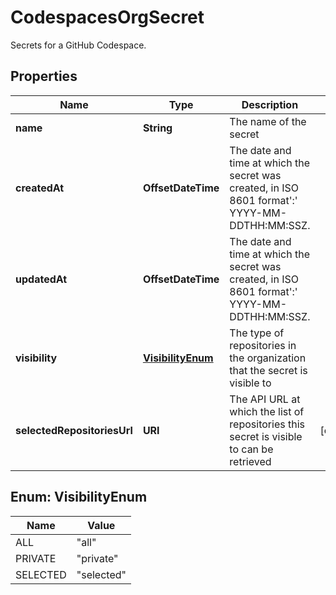 

# CodespacesOrgSecret

Secrets for a GitHub Codespace.

## Properties

| Name | Type | Description | Notes |
|------------ | ------------- | ------------- | -------------|
|**name** | **String** | The name of the secret |  |
|**createdAt** | **OffsetDateTime** | The date and time at which the secret was created, in ISO 8601 format&#39;:&#39; YYYY-MM-DDTHH:MM:SSZ. |  |
|**updatedAt** | **OffsetDateTime** | The date and time at which the secret was created, in ISO 8601 format&#39;:&#39; YYYY-MM-DDTHH:MM:SSZ. |  |
|**visibility** | [**VisibilityEnum**](#VisibilityEnum) | The type of repositories in the organization that the secret is visible to |  |
|**selectedRepositoriesUrl** | **URI** | The API URL at which the list of repositories this secret is visible to can be retrieved |  [optional] |



## Enum: VisibilityEnum

| Name | Value |
|---- | -----|
| ALL | &quot;all&quot; |
| PRIVATE | &quot;private&quot; |
| SELECTED | &quot;selected&quot; |



